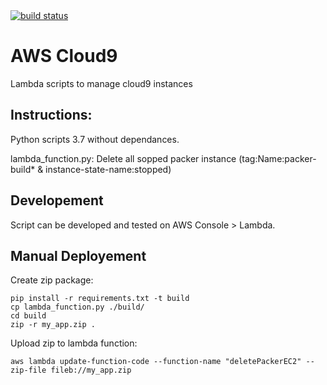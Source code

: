 <a href="https://drone.fpfis.eu/ec-europa/cloud9">
  <img src="https://drone.fpfis.eu/api/badges/ec-europa/cloud9/status.svg?branch=lambda/deletePackerEC2" alt="build status">
</a>

# AWS Cloud9

Lambda scripts to manage cloud9 instances

## Instructions:


Python scripts 3.7 without dependances.

lambda_function.py: Delete all sopped packer instance (tag:Name:packer-build* & instance-state-name:stopped)


## Developement

Script can be developed and tested on AWS Console > Lambda.


## Manual Deployement 

Create zip package:

```
pip install -r requirements.txt -t build
cp lambda_function.py ./build/
cd build
zip -r my_app.zip .
```

Upload zip to lambda function:
```
aws lambda update-function-code --function-name "deletePackerEC2" --zip-file fileb://my_app.zip
```

